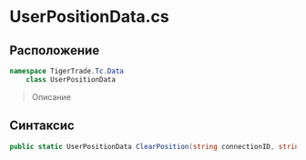 
# UserPositionData.cs
## Расположение
```csharp
namespace TigerTrade.Tc.Data  
    class UserPositionData
```

> Описание

## Синтаксис
```csharp
public static UserPositionData ClearPosition(string connectionID, string positionID)
```
